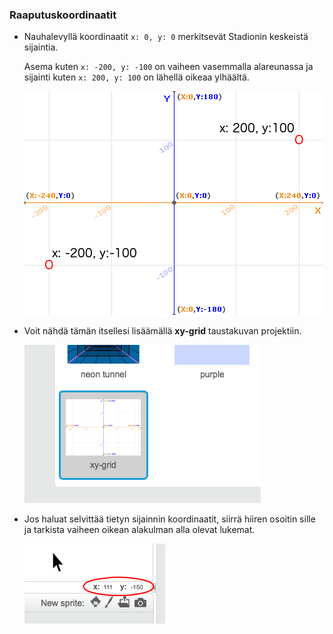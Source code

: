 ### Raaputuskoordinaatit

+ Nauhalevyllä koordinaatit `x: 0, y: 0` merkitsevät Stadionin keskeistä sijaintia.
    
    Asema kuten `x: -200, y: -100` on vaiheen vasemmalla alareunassa ja sijainti kuten `x: 200, y: 100` on lähellä oikeaa ylhäältä.
    
    ![Vaihekoordinaatit](images/coordinates-stage.png)

+ Voit nähdä tämän itsellesi lisäämällä **xy-grid** taustakuvan projektiin.
    
    ![Vaihekoordinaatit](images/coordinates-backdrop.png)

+ Jos haluat selvittää tietyn sijainnin koordinaatit, siirrä hiiren osoitin sille ja tarkista vaiheen oikean alakulman alla olevat lukemat.
    
    ![Koordinaattilukemat](images/coordinates-xy-example.png)